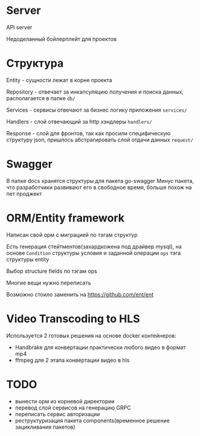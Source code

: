 # Server

API server

Недоделанный бойлерплейт для проектов

# Структура
Entity - сущности лежат в корне проекта

Repository - отвечает за инкапсуляцию получения и поиска данных, располагается в папке ```db/```

Services - сервисы отвечают за бизнес логику приложения ```services/```

Handlers - слой отвечающий за http хэндлеры ```handlers/```

Response - слой для фронтов, так как просили специфическую структуру json, пришлось абстрагировать слой отдачи данных ```request/```

# Swagger
В папке docs хранятся структуры для пакета go-swagger
Минус пакета, что разработчики развивают его в свободное время, больше похож на пет проджект

# ORM/Entity framework
Написан свой орм с миграцией по тэгам структур

Есть генерация стейтментов(захардкожена под драйвер mysql), на основе ```Condition``` структуры условия и заданной операции ```ops``` тэга структуры entity

Выбор structure fields по тэгам ops

Многие вещи нужно переписать

Возможно стоило заменить на https://github.com/ent/ent

# Video Transcoding to HLS
Используется 2 готовых решения на основе docker контейнеров:
- Handbrake для конвертации практически любого видео в формат mp4
- ffmpeg для 2 этапа конвертации видео в hls


# TODO
- вынести орм из корневой директории
- перевод слой сервисов на генерацию GRPC
- переписать сервис авторизации
- реструктуризация пакета components(временное решение зацикливания пакетов)
